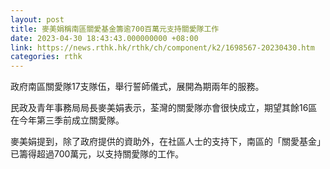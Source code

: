 ```yaml
---
layout: post
title: 麥美娟稱南區關愛基金籌逾700百萬元支持關愛隊工作
date: 2023-04-30 18:43:43.000000000 +08:00
link: https://news.rthk.hk/rthk/ch/component/k2/1698567-20230430.htm
categories: rthk
---
```


政府南區關愛隊17支隊伍，舉行誓師儀式，展開為期兩年的服務。

民政及青年事務局局長麥美娟表示，荃灣的關愛隊亦會很快成立，期望其餘16區在今年第三季前成立關愛隊。

麥美娟提到，除了政府提供的資助外，在社區人士的支持下，南區的「關愛基金」已籌得超過700萬元，以支持關愛隊的工作。
